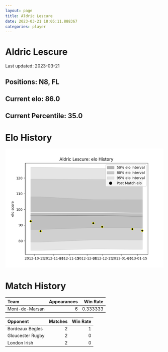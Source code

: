 ```yaml
---  
layout: page  
title: Aldric Lescure  
date: 2023-03-21 18:05:11.888367  
categories: player  
---
```

# Aldric Lescure


Last updated: 2023-03-21
## Positions: N8, FL

## Current elo: 86.0

## Current Percentile: 35.0

# Elo History


![elo history](history_AldricLescure.png)
# Match History


| Team           |   Appearances |   Win Rate |
|:---------------|--------------:|-----------:|
| Mont-de-Marsan |             6 |   0.333333 |

| Opponent         |   Matches |   Win Rate |
|:-----------------|----------:|-----------:|
| Bordeaux Begles  |         2 |          1 |
| Gloucester Rugby |         2 |          0 |
| London Irish     |         2 |          0 |
